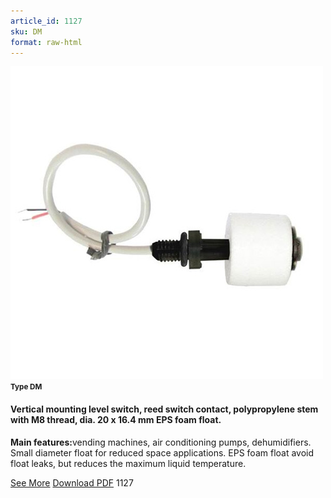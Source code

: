 ```yaml
---
article_id: 1127
sku: DM
format: raw-html
---
```

 <img src="../new-images/DM.jpg" class="card-imgs mb-2">
 <small class="text-grey mb-2"><b>Type DM</b> </small>
 <h4>Vertical mounting level switch, reed switch contact, polypropylene stem with M8 thread, dia. 20 x 16.4 mm EPS foam float.</h4>
 <p><b>Main features:</b>vending machines, air conditioning pumps, dehumidifiers. Small diameter float for reduced space applications. EPS foam float avoid float leaks, but reduces the maximum liquid temperature.</p>
 <div class="btns">
 <a href="../en/vertical-mounting-level-switch-type-dm.html" class="btn-red">See More</a>
 <a href="../en/pdf/7-12Reed switch contact20140311.pdf " target="_blank" class="btn-red">Download PDF</a>
 <!-- <a href="http://www.ultimheat.com/cat7.html" target="_blank" class="access-link"> Access full catalogue <i class="fa fa-external-link" aria-hidden="true"></i> </a> -->
 <span class="number-btn">1127</span>
 </div>
 